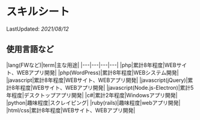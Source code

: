 # スキルシート

LastUpdated: *2021/08/12*

## 使用言語など

|lang(FWなど)|term|主な用途|
|---|---|---|---|
|php|累計8年程度|WEBサイト、WEBアプリ開発|
|php(WordPress)|累計8年程度|WEBシステム開発|
|javascript|累計8年程度|WEBサイト、WEBアプリ開発|
|javascript(jQuery)|累計8年程度|WEBサイト、WEBアプリ開発|
|javascript(Node.js-Electron)|累計5年程度|デスクトップアプリ開発|
|c#|累計2年程度|Windowsアプリ開発|
|python|趣味程度|スクレイピング|
|ruby(rails)|趣味程度|webアプリ開発|
|html/css|累計8年程度|WEBサイト、WEBアプリ開発|